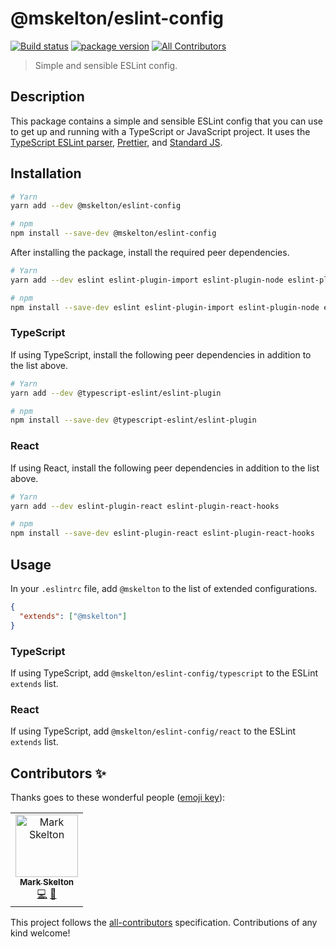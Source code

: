 # @mskelton/eslint-config

[![Build status](https://github.com/mskelton/eslint-config/workflows/Build/badge.svg)](https://github.com/mskelton/eslint-config/actions)
[![package version](https://img.shields.io/npm/v/@mskelton/eslint-config)](https://www.npmjs.com/package/@mskelton/eslint-config)
[![All Contributors](https://img.shields.io/badge/all_contributors-1-orange.svg)](#contributors)

> Simple and sensible ESLint config.

## Description

This package contains a simple and sensible ESLint config that you can use to get up and running with a TypeScript or JavaScript project. It uses the [TypeScript ESLint parser][ts-eslint-parser], [Prettier][prettier], and [Standard JS][standard].

## Installation

```sh
# Yarn
yarn add --dev @mskelton/eslint-config

# npm
npm install --save-dev @mskelton/eslint-config
```

After installing the package, install the required peer dependencies.

```sh
# Yarn
yarn add --dev eslint eslint-plugin-import eslint-plugin-node eslint-plugin-prettier eslint-plugin-promise eslint-plugin-sort-destructure-keys eslint-plugin-standard prettier

# npm
npm install --save-dev eslint eslint-plugin-import eslint-plugin-node eslint-plugin-prettier eslint-plugin-promise eslint-plugin-sort-destructure-keys eslint-plugin-standard prettier
```

### TypeScript

If using TypeScript, install the following peer dependencies in addition to the list above.

```sh
# Yarn
yarn add --dev @typescript-eslint/eslint-plugin

# npm
npm install --save-dev @typescript-eslint/eslint-plugin
```

### React

If using React, install the following peer dependencies in addition to the list above.

```sh
# Yarn
yarn add --dev eslint-plugin-react eslint-plugin-react-hooks

# npm
npm install --save-dev eslint-plugin-react eslint-plugin-react-hooks
```

## Usage

In your `.eslintrc` file, add `@mskelton` to the list of extended configurations.

```json
{
  "extends": ["@mskelton"]
}
```

### TypeScript

If using TypeScript, add `@mskelton/eslint-config/typescript` to the ESLint `extends` list.

### React

If using TypeScript, add `@mskelton/eslint-config/react` to the ESLint `extends` list.

## Contributors ✨

Thanks goes to these wonderful people ([emoji key](https://allcontributors.org/docs/en/emoji-key)):

<!-- ALL-CONTRIBUTORS-LIST:START - Do not remove or modify this section -->
<!-- prettier-ignore-start -->
<!-- markdownlint-disable -->
<table>
  <tr>
    <td align="center"><a href="https://github.com/mskelton"><img src="https://avatars3.githubusercontent.com/u/25914066?v=4" width="100px;" alt="Mark Skelton"/><br /><sub><b>Mark Skelton</b></sub></a><br /><a href="https://github.com/mskelton/eslint-config/commits?author=mskelton" title="Code">💻</a> <a href="https://github.com/mskelton/eslint-config/commits?author=mskelton" title="Documentation">📖</a></td>
  </tr>
</table>

<!-- markdownlint-enable -->
<!-- prettier-ignore-end -->

<!-- ALL-CONTRIBUTORS-LIST:END -->

This project follows the [all-contributors](https://github.com/all-contributors/all-contributors) specification. Contributions of any kind welcome!

[ts-eslint-parser]: https://github.com/typescript-eslint/typescript-eslint
[prettier]: https://prettier.io
[standard]: https://standardjs.com

